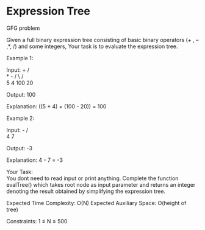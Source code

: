 # Expression Tree 
GFG problem

Given a full binary expression tree consisting of basic binary operators (+ , – ,*, /) and some integers, Your task is to evaluate the expression tree.

Example 1:

Input: 
              +
           /     \
          *       -
        /  \    /   \
       5    4  100  20 

Output: 100

Explanation:
((5 * 4) + (100 - 20)) = 100

Example 2:

Input:
            -
          /   \
         4     7

Output: -3

Explanation:
4 - 7 = -3

Your Task:  
You dont need to read input or print anything. Complete the function evalTree() which takes root node as input parameter and returns an integer denoting the result obtained by simplifying the expression tree.


Expected Time Complexity: O(N)
Expected Auxiliary Space: O(height of tree)


Constraints:
1 ≤ N ≤ 500